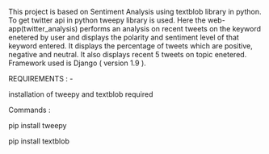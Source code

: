 This project is based on Sentiment Analysis using textblob library in python.
To get twitter api in python tweepy library is used.
Here the web-app(twitter_analysis) performs an analysis on recent tweets on the keyword enetered by user and displays the polarity and sentiment level of that keyword entered.
It displays the percentage of tweets which are positive, negative and neutral.
It also displays recent 5 tweets on topic enetered.
Framework used is Django ( version 1.9 ).



REQUIREMENTS  : -

installation of tweepy and textblob required

Commands :

pip install tweepy

pip install textblob

